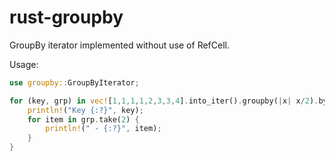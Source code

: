 rust-groupby
============

GroupBy iterator implemented without use of RefCell.

Usage:

```rust
use groupby::GroupByIterator;

for (key, grp) in vec![1,1,1,1,2,3,3,4].into_iter().groupby(|x| x/2).by_ref() {
    println!("Key {:?}", key);
    for item in grp.take(2) {
        println!(" - {:?}", item);
    }
}
```
